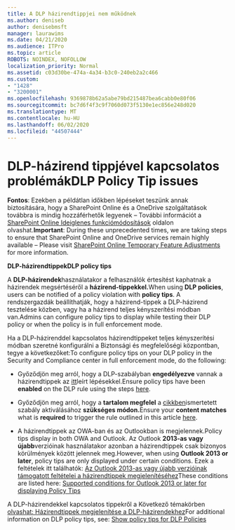```yaml
---
title: A DLP házirendtippjei nem működnek
ms.author: deniseb
author: denisebmsft
manager: laurawims
ms.date: 04/21/2020
ms.audience: ITPro
ms.topic: article
ROBOTS: NOINDEX, NOFOLLOW
localization_priority: Normal
ms.assetid: c03d30be-474a-4a34-b3c0-240eb2a2c466
ms.custom:
- "1428"
- "3200001"
ms.openlocfilehash: 9369878b62a5abe79bd215487bea6cabb0e80f06
ms.sourcegitcommit: bc7d6f4f3c9f7060d073f5130e1ec856e248d020
ms.translationtype: MT
ms.contentlocale: hu-HU
ms.lasthandoff: 06/02/2020
ms.locfileid: "44507444"
---
```

# <a name="dlp-policy-tip-issues"></a><span data-ttu-id="2dfa5-102">DLP-házirend tippjével kapcsolatos problémák</span><span class="sxs-lookup"><span data-stu-id="2dfa5-102">DLP Policy Tip issues</span></span>

<span data-ttu-id="2dfa5-103">**Fontos**: Ezekben a példátlan időkben lépéseket teszünk annak biztosítására, hogy a SharePoint Online és a OneDrive szolgáltatások továbbra is mindig hozzáférhetők legyenek – További információt a [SharePoint Online Ideiglenes funkciómódosítások](https://aka.ms/ODSPAdjustments) oldalon olvashat.</span><span class="sxs-lookup"><span data-stu-id="2dfa5-103">**Important**: During these unprecedented times, we are taking steps to ensure that SharePoint Online and OneDrive services remain highly available – Please visit [SharePoint Online Temporary Feature Adjustments](https://aka.ms/ODSPAdjustments) for more information.</span></span>

<span data-ttu-id="2dfa5-104">**DLP-házirendtippek**</span><span class="sxs-lookup"><span data-stu-id="2dfa5-104">**DLP policy tips**</span></span>

<span data-ttu-id="2dfa5-105">A **DLP-házirendek**használatakor a felhasználók értesítést kaphatnak a házirendek megsértéséről a **házirend-tippekkel.**</span><span class="sxs-lookup"><span data-stu-id="2dfa5-105">When using **DLP policies**, users can be notified of a policy violation with **policy tips**.</span></span> <span data-ttu-id="2dfa5-106">A rendszergazdák beállíthatják, hogy a házirend-tippek a DLP-házirend tesztelése közben, vagy ha a házirend teljes kényszerítési módban van.</span><span class="sxs-lookup"><span data-stu-id="2dfa5-106">Admins can configure policy tips to display while testing their DLP policy or when the policy is in full enforcement mode.</span></span>
  
<span data-ttu-id="2dfa5-107">Ha a DLP-házirenddel kapcsolatos házirendtippeket teljes kényszerítési módban szeretné konfigurálni a Biztonsági és megfelelőségi központban, tegye a következőket:</span><span class="sxs-lookup"><span data-stu-id="2dfa5-107">To configure policy tips on your DLP policy in the Security and Compliance center in full enforcement mode, do the following:</span></span>
  
- <span data-ttu-id="2dfa5-108">Győződjön meg arról, hogy a DLP-szabályban **engedélyezve** vannak a házirendtippek az [itt](https://docs.microsoft.com/microsoft-365/compliance/use-notifications-and-policy-tips)leírt lépésekkel.</span><span class="sxs-lookup"><span data-stu-id="2dfa5-108">Ensure policy tips have been **enabled** on the DLP rule using the steps [here](https://docs.microsoft.com/microsoft-365/compliance/use-notifications-and-policy-tips).</span></span>

- <span data-ttu-id="2dfa5-109">Győződjön meg arról, hogy a **tartalom megfelel** a [cikkben](https://docs.microsoft.com/microsoft-365/compliance/sensitive-information-type-entity-definitions)ismertetett szabály aktiválásához **szükséges módon.**</span><span class="sxs-lookup"><span data-stu-id="2dfa5-109">Ensure your **content matches** what is **required** to trigger the rule outlined in this article [here](https://docs.microsoft.com/microsoft-365/compliance/sensitive-information-type-entity-definitions).</span></span>

- <span data-ttu-id="2dfa5-110">A házirendtippek az OWA-ban és az Outlookban is megjelennek.</span><span class="sxs-lookup"><span data-stu-id="2dfa5-110">Policy tips display in both OWA and Outlook.</span></span> <span data-ttu-id="2dfa5-111">Az Outlook **2013-as vagy újabb**verzióinak használatakor azonban a házirendtippek csak bizonyos körülmények között jelennek meg.</span><span class="sxs-lookup"><span data-stu-id="2dfa5-111">However, when using **Outlook 2013 or later**, policy tips are only displayed under certain conditions.</span></span> <span data-ttu-id="2dfa5-112">Ezek a feltételek itt találhatók: [Az Outlook 2013-as vagy újabb verzióinak támogatott feltételei a házirendtippek megjelenítéséhez](https://docs.microsoft.com/microsoft-365/compliance/use-notifications-and-policy-tips)</span><span class="sxs-lookup"><span data-stu-id="2dfa5-112">These conditions are listed here: [Supported conditions for Outlook 2013 or later for displaying Policy Tips](https://docs.microsoft.com/microsoft-365/compliance/use-notifications-and-policy-tips)</span></span>

<span data-ttu-id="2dfa5-113">A DLP-házirendekkel kapcsolatos tippekről a Következő témakörben [olvashat: Házirendtippek megjelenítése a DLP-házirendekhez](https://docs.microsoft.com/microsoft-365/compliance/use-notifications-and-policy-tips)</span><span class="sxs-lookup"><span data-stu-id="2dfa5-113">For additional information on DLP policy tips, see: [Show policy tips for DLP Policies](https://docs.microsoft.com/microsoft-365/compliance/use-notifications-and-policy-tips)</span></span>
  